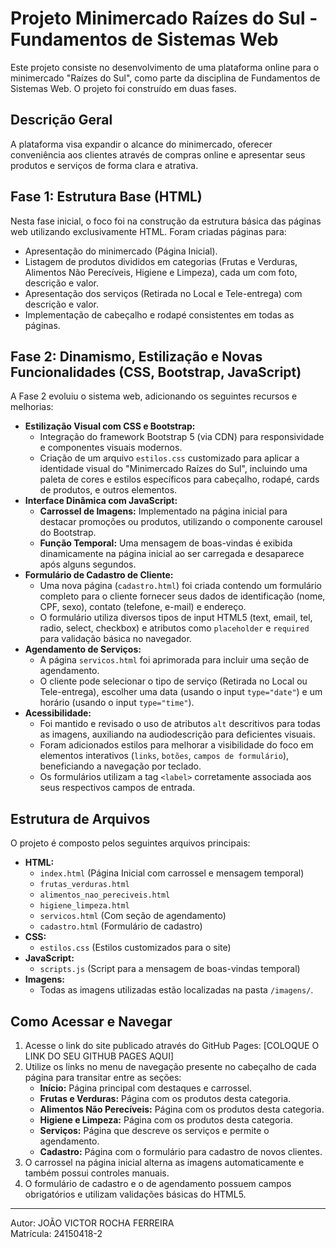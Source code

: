 # Projeto Minimercado Raízes do Sul - Fundamentos de Sistemas Web

Este projeto consiste no desenvolvimento de uma plataforma online para o minimercado "Raízes do Sul", como parte da disciplina de Fundamentos de Sistemas Web. O projeto foi construído em duas fases.

## Descrição Geral

A plataforma visa expandir o alcance do minimercado, oferecer conveniência aos clientes através de compras online e apresentar seus produtos e serviços de forma clara e atrativa.

## Fase 1: Estrutura Base (HTML)

Nesta fase inicial, o foco foi na construção da estrutura básica das páginas web utilizando exclusivamente HTML. Foram criadas páginas para:
*   Apresentação do minimercado (Página Inicial).
*   Listagem de produtos divididos em categorias (Frutas e Verduras, Alimentos Não Perecíveis, Higiene e Limpeza), cada um com foto, descrição e valor.
*   Apresentação dos serviços (Retirada no Local e Tele-entrega) com descrição e valor.
*   Implementação de cabeçalho e rodapé consistentes em todas as páginas.

## Fase 2: Dinamismo, Estilização e Novas Funcionalidades (CSS, Bootstrap, JavaScript)

A Fase 2 evoluiu o sistema web, adicionando os seguintes recursos e melhorias:

*   **Estilização Visual com CSS e Bootstrap:**
    *   Integração do framework Bootstrap 5 (via CDN) para responsividade e componentes visuais modernos.
    *   Criação de um arquivo `estilos.css` customizado para aplicar a identidade visual do "Minimercado Raízes do Sul", incluindo uma paleta de cores e estilos específicos para cabeçalho, rodapé, cards de produtos, e outros elementos.
*   **Interface Dinâmica com JavaScript:**
    *   **Carrossel de Imagens:** Implementado na página inicial para destacar promoções ou produtos, utilizando o componente carousel do Bootstrap.
    *   **Função Temporal:** Uma mensagem de boas-vindas é exibida dinamicamente na página inicial ao ser carregada e desaparece após alguns segundos.
*   **Formulário de Cadastro de Cliente:**
    *   Uma nova página (`cadastro.html`) foi criada contendo um formulário completo para o cliente fornecer seus dados de identificação (nome, CPF, sexo), contato (telefone, e-mail) e endereço.
    *   O formulário utiliza diversos tipos de input HTML5 (text, email, tel, radio, select, checkbox) e atributos como `placeholder` e `required` para validação básica no navegador.
*   **Agendamento de Serviços:**
    *   A página `servicos.html` foi aprimorada para incluir uma seção de agendamento.
    *   O cliente pode selecionar o tipo de serviço (Retirada no Local ou Tele-entrega), escolher uma data (usando o input `type="date"`) e um horário (usando o input `type="time"`).
*   **Acessibilidade:**
    *   Foi mantido e revisado o uso de atributos `alt` descritivos para todas as imagens, auxiliando na audiodescrição para deficientes visuais.
    *   Foram adicionados estilos para melhorar a visibilidade do foco em elementos interativos (`links`, `botões`, `campos de formulário`), beneficiando a navegação por teclado.
    *   Os formulários utilizam a tag `<label>` corretamente associada aos seus respectivos campos de entrada.

## Estrutura de Arquivos

O projeto é composto pelos seguintes arquivos principais:
*   **HTML:**
    *   `index.html` (Página Inicial com carrossel e mensagem temporal)
    *   `frutas_verduras.html`
    *   `alimentos_nao_pereciveis.html`
    *   `higiene_limpeza.html`
    *   `servicos.html` (Com seção de agendamento)
    *   `cadastro.html` (Formulário de cadastro)
*   **CSS:**
    *   `estilos.css` (Estilos customizados para o site)
*   **JavaScript:**
    *   `scripts.js` (Script para a mensagem de boas-vindas temporal)
*   **Imagens:**
    *   Todas as imagens utilizadas estão localizadas na pasta `/imagens/`.

## Como Acessar e Navegar

1.  Acesse o link do site publicado através do GitHub Pages: [COLOQUE O LINK DO SEU GITHUB PAGES AQUI]
2.  Utilize os links no menu de navegação presente no cabeçalho de cada página para transitar entre as seções:
    *   **Início:** Página principal com destaques e carrossel.
    *   **Frutas e Verduras:** Página com os produtos desta categoria.
    *   **Alimentos Não Perecíveis:** Página com os produtos desta categoria.
    *   **Higiene e Limpeza:** Página com os produtos desta categoria.
    *   **Serviços:** Página que descreve os serviços e permite o agendamento.
    *   **Cadastro:** Página com o formulário para cadastro de novos clientes.
3.  O carrossel na página inicial alterna as imagens automaticamente e também possui controles manuais.
4.  O formulário de cadastro e o de agendamento possuem campos obrigatórios e utilizam validações básicas do HTML5.

---
Autor: JOÃO VICTOR ROCHA FERREIRA   
Matrícula: 24150418-2